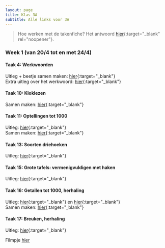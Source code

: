 ```yaml
---
layout: page
title: Klas 3A
subtitle: Alle links voor 3A
---
```

> Hoe werken met de takenfiche? Het antwoord [hier](https://www.loom.com/share/1d1dd13b5fa74721b959a3686669588f){:target="_blank" rel="noopener"}.


### Week 1 (van 20/4 tot en met 24/4)

#### Taak 4: Werkwoorden
Uitleg + beetje samen maken: [hier](https://www.loom.com/share/bf26daf08e67429eab863d6557c51d1e){:target="_blank"}  
Extra uitleg over het werkwoord: [hier](https://www.xnapda.be/filmpjes/3de-leerjaar/werkwoord){:target="_blank"}

#### Taak 10: Kloklezen
Samen maken: [hier](https://www.loom.com/share/af9ed502ffe7465fb8531642bca5773f){:target="_blank"}  

#### Taak 11: Optellingen tot 1000
Uitleg: [hier](https://www.loom.com/share/2ce92f76bab749cda8e5e6536e174850){:target="_blank"}  
Samen maken: [hier](https://www.loom.com/share/4b301842b04c464abc3b542473799764){:target="_blank"}

#### Taak 13: Soorten driehoeken
Uitleg: [hier](https://www.loom.com/share/887caa04ab264420ace9125e1e7c8ac4){:target="_blank"}  

#### Taak 15: Grote tafels: vermenigvuldigen met haken
Uitleg: [hier](https://www.loom.com/share/f9ed59cfbdbb4c14b88093f88b49c466){:target="_blank"}  

#### Taak 16: Getallen tot 1000, herhaling
Uitleg: [hier](https://www.loom.com/share/284caad1af2140ee8ca40945dafa4464){:target="_blank"} en [hier](https://www.xnapda.be/filmpjes/3de-leerjaar/de-tekens-en){:target="_blank"}   
Samen maken: [hier](https://www.loom.com/share/31014ddbcaa340ada202d0625c41f7ca){:target="_blank"}

#### Taak 17: Breuken, herhaling
Uitleg: [hier](https://www.loom.com/share/3811eb0002fc422f9124e3f9a5c24c04){:target="_blank"}  

Filmpje [hier](https://CloudStation-BJ-IT.fr.quickconnect.to/vs/sharing/h0nQJRsq#!aG9tZV92aWRlby0yOA==)
